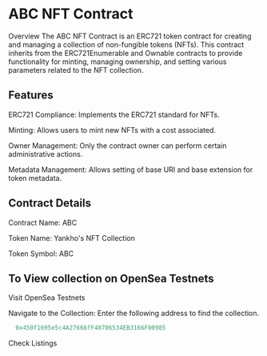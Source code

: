 
  # ABC NFT Contract
Overview
The ABC NFT Contract is an ERC721 token contract for creating and managing a collection of non-fungible tokens (NFTs). This contract inherits from the ERC721Enumerable and Ownable contracts to provide functionality for minting, managing ownership, and setting various parameters related to the NFT collection.

 ## Features
ERC721 Compliance: Implements the ERC721 standard for NFTs.

Minting: Allows users to mint new NFTs with a cost associated.

Owner Management: Only the contract owner can perform certain administrative actions.

Metadata Management: Allows setting of base URI and base extension for token metadata.

## Contract Details
Contract Name: ABC

Token Name: Yankho's NFT Collection

Token Symbol: ABC 

## To View collection on OpenSea Testnets
Visit OpenSea Testnets

Navigate to the Collection: Enter the following address to find the collection.
~~~javascript  
  0x450f1695e5c4A27666fF40706534EB3166F00985
~~~  

Check Listings



